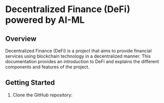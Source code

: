 # Decentralized Finance (DeFi) powered by AI-ML

## Overview
Decentralized Finance (DeFi) is a project that aims to provide financial services using blockchain technology in a decentralized manner. This documentation provides an introduction to DeFi and explains the different components and features of the project.

## Getting Started
1. Clone the GitHub repository:

